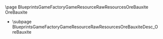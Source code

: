 \page BlueprintsGameFactoryGameResourceRawResourcesOreBauxite OreBauxite
- \subpage BlueprintsGameFactoryGameResourceRawResourcesOreBauxiteDesc_OreBauxite
